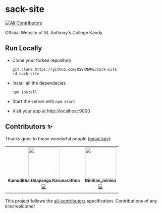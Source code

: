 # sack-site
<!-- ALL-CONTRIBUTORS-BADGE:START - Do not remove or modify this section -->
[![All Contributors](https://img.shields.io/badge/all_contributors-2-orange.svg?style=flat-square)](#contributors-)
<!-- ALL-CONTRIBUTORS-BADGE:END -->
Official Website of St. Anthony's College Kandy
## Run Locally

- Clone your forked repository
    ```
    git clone https://github.com/USERNAME/sack-site
    cd sack-site
    ```
- Install all the dependecies
    ```
    npm install
    ```
- Start the server with `npm start`

- Visit your app at http://localhost:9000
## Contributors ✨

Thanks goes to these wonderful people ([emoji key](https://allcontributors.org/docs/en/emoji-key)):

<!-- ALL-CONTRIBUTORS-LIST:START - Do not remove or modify this section -->
<!-- prettier-ignore-start -->
<!-- markdownlint-disable -->
<table>
  <tr>
    <td align="center"><a href="http://www.linkedin.com/in/kumuditha-karunarathna-10562916b"><img src="https://avatars2.githubusercontent.com/u/27630091?v=4" width="100px;" alt=""/><br /><sub><b>Kumuditha Udayanga Karunarathna</b></sub></a><br /><a href="https://github.com/acf-sack/sack-site/commits?author=kumuditha-udayanga" title="Code">💻</a></td>
    <td align="center"><a href="https://github.com/Gimhan-minion"><img src="https://avatars3.githubusercontent.com/u/60275681?v=4" width="100px;" alt=""/><br /><sub><b>Gimhan_minion</b></sub></a><br /><a href="https://github.com/acf-sack/sack-site/commits?author=Gimhan-minion" title="Code">💻</a></td>
  </tr>
</table>

<!-- markdownlint-enable -->
<!-- prettier-ignore-end -->
<!-- ALL-CONTRIBUTORS-LIST:END -->

This project follows the [all-contributors](https://github.com/all-contributors/all-contributors) specification. Contributions of any kind welcome!